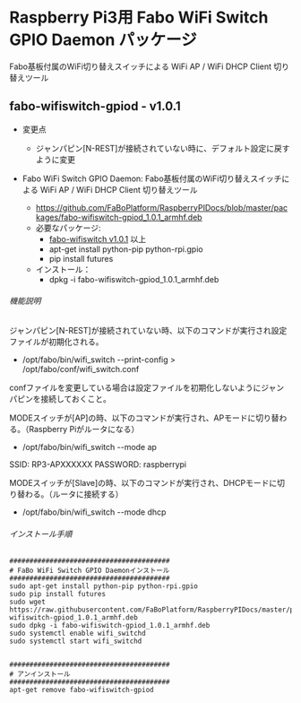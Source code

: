 # Raspberry Pi3用 Fabo WiFi Switch GPIO Daemon パッケージ

Fabo基板付属のWiFi切り替えスイッチによる WiFi AP / WiFi DHCP Client 切り替えツール


## fabo-wifiswitch-gpiod - v1.0.1
  * 変更点
    * ジャンパピン[N-REST]が接続されていない時に、デフォルト設定に戻すように変更

* Fabo WiFi Switch GPIO Daemon: Fabo基板付属のWiFi切り替えスイッチによる WiFi AP / WiFi DHCP Client 切り替えツール
  * https://github.com/FaBoPlatform/RaspberryPIDocs/blob/master/packages/fabo-wifiswitch-gpiod_1.0.1_armhf.deb
  * 必要なパッケージ:
    * [fabo-wifiswitch v1.0.1](./fabo-wifiswitch.md) 以上
    * apt-get install python-pip python-rpi.gpio
    * pip install futures
  * インストール：
    * dpkg -i fabo-wifiswitch-gpiod_1.0.1_armhf.deb


###### 機能説明
ジャンパピン[N-REST]が接続されていない時、以下のコマンドが実行され設定ファイルが初期化される。
  * /opt/fabo/bin/wifi_switch --print-config > /opt/fabo/conf/wifi_switch.conf

confファイルを変更している場合は設定ファイルを初期化しないようにジャンパピンを接続しておくこと。

MODEスイッチが[AP]の時、以下のコマンドが実行され、APモードに切り替わる。（Raspberry Piがルータになる）
  * /opt/fabo/bin/wifi_switch --mode ap

SSID: RP3-APXXXXXX
PASSWORD: raspberrypi

MODEスイッチが[Slave]の時、以下のコマンドが実行され、DHCPモードに切り替わる。（ルータに接続する）
  * /opt/fabo/bin/wifi_switch --mode dhcp


###### インストール手順
```
########################################
# FaBo WiFi Switch GPIO Daemonインストール
########################################
sudo apt-get install python-pip python-rpi.gpio
sudo pip install futures
sudo wget https://raw.githubusercontent.com/FaBoPlatform/RaspberryPIDocs/master/packages/fabo-wifiswitch-gpiod_1.0.1_armhf.deb
sudo dpkg -i fabo-wifiswitch-gpiod_1.0.1_armhf.deb
sudo systemctl enable wifi_switchd
sudo systemctl start wifi_switchd


########################################
# アンインストール
########################################
apt-get remove fabo-wifiswitch-gpiod


```